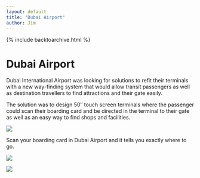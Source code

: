 ```yaml
---
layout: default
title: "Dubai Airport"
author: Jim
---
```


{% include backtoarchive.html %}

# Dubai Airport

Dubai International Airport was looking for solutions to refit their terminals with a new way-finding system that would allow transit passengers as well as destination travellers to find attractions and their gate easily.

The solution was to design 50″ touch screen terminals where the passenger could scan their boarding card and be directed in the terminal to their gate as well as an easy way to find shops and facilities.

![]({{site.url}}assets/images/dubai-airport-1.png)

Scan your boarding card in Dubai Airport and it tells you exactly where to go.

![]({{site.url}}assets/images/dubai-airport-2.png)

![]({{site.url}}assets/images/dubai-airport-3.png)
